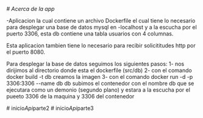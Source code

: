 ﻿<em> # Acerca de la app </em>

-Aplicacion la cual contiene un archivo Dockerfile el cual tiene lo necesario para desplegar una base de datos mysql en -localhost y a la escucha por el puerto 3306, esta db contiene una tabla usuarios con 4 columnas. 

Esta aplicacion tambien tiene lo necesario para recibir solicititudes http por el puerto 8080.

Para desplegar la base de datos seguimos los siguientes pasos:
1- nos dirijimos al directorio donde esta el dockerfile (src/db)
2- con el comando docker build -t db creamos la imagen
3- con el comando docker run -d -p 3306:3306 --name db db subimos el contenedor con el nombre db que se ejecutara como un demonio (segundo plano) y estara a la escucha por el pueeto 3306 de la maquina y 3306 del contenedor

#   i n i c i o _ A p i _ p a r t e 2 
 
 #   i n i c i o _ A p i _ p a r t e 3 
 
 